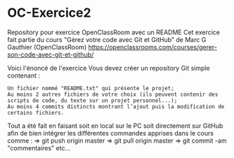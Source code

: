 # OC-Exercice2
Repository pour exercice OpenClassRoom avec un README
Cet exercice fait partie du cours "Gérez votre code avec Git et GitHub" de Marc G Gauthier (OpenClassRoom)
https://openclassrooms.com/courses/gerer-son-code-avec-git-et-github/


Voici l'énoncé de l'exercice
Vous devez créer un repository Git simple contenant :

    Un fichier nommé "README.txt" qui présente le projet;
    Au moins 2 autres fichiers de votre choix (ils peuvent contenir des scripts de code, du texte sur un projet personnel...);
    Au moins 4 commits distincts montrant l’ajout puis la modification de certains fichiers.
 
 Tout a été fait en faisant soit en local sur le PC soit directement sur GitHub afin de bien intégrer les différentes commandes apprises dans le cours comme :
 => git push origin master
 => git pull origin master
 => git commit -am "commentaires"
 etc...
